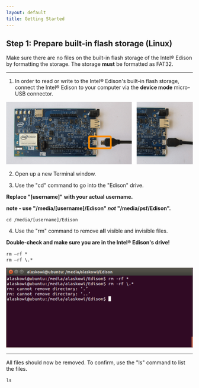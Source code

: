 ```yaml
---
layout: default
title: Getting Started
---
```


## Step 1: Prepare built-in flash storage (Linux)

Make sure there are no files on the built-in flash storage of the Intel® Edison by formatting the storage. The storage **must** be formatted as FAT32.

---

1. In order to read or write to the Intel® Edison's built-in flash storage, connect the Intel® Edison to your computer via the **device mode** micro-USB connector.

  ![Micro-USB cable being plugged into the top micro-USB connector](/docs/assembly/arduino_expansion_board/images/device_mode-usb_cable-before_after.png)

2. Open up a new Terminal window.

3. Use the "cd" command to go into the "Edison" drive. 

  **Replace "[username]" with your actual username.**
  
  **note - use "/media/[username]/Edison" _not_ "/media/psf/Edison".**

  ```
  cd /media/[username]/Edison
  ```

4. Use the "rm" command to remove **all** visible and invisible files. 

  **Double-check and make sure you are in the Intel® Edison's drive!**

  ```
  rm –rf *
  rm –rf \.*
  ```

  ![Screenshot of running the rm commands](images/terminal-remove_files.png)

---

All files should now be removed. To confirm, use the "ls" command to list the files.

```
ls
```
